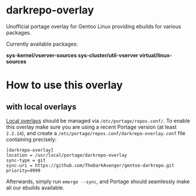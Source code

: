 # darkrepo-overlay

Unofficial portage overlay for Gentoo Linux providing ebuilds for various packages.

Currently available packages:

**sys-kernel/vserver-sources
sys-cluster/util-vserver
virtual/linux-sources**

# How to use this overlay

## with local overlays

[Local overlays](https://wiki.gentoo.org/wiki/Overlay/Local_overlay) should be managed via `/etc/portage/repos.conf/`.
To enable this overlay make sure you are using a recent Portage version (at least `2.2.14`), and create a `/etc/portage/repos.conf/darkrepo-overlay.conf` file containing precisely:

```
[darkrepo-overlay]
location = /usr/local/portage/darkrepo-overlay
sync-type = git
sync-uri = https://github.com/TheDarkAvenger/gentoo-darkrepo.git
priority=9999
```

Afterwards, simply run `emerge --sync`, and Portage should seamlessly make all our ebuilds available.
